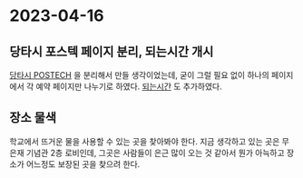 # 2023-04-16

## 당타시 포스텍 페이지 분리, 되는시간 개시

[당타시 POSTECH](https://melodic-forsythia-9bc.notion.site/68573ffc540a49018871a5156487097c) 을 분리해서 만들 생각이었는데, 굳이 그럴 필요 없이 하나의 페이지에서 각 예약 페이지만 나누기로 하였다. [되는시간](https://whattime.co.kr/dangtasi-gist/seol-kot-pi-postech) 도 추가하였다.

## 장소 물색

학교에서 뜨거운 물을 사용할 수 있는 곳을 찾아봐야 한다. 지금 생각하고 있는 곳은 무은재 기념관 2층 로비인데, 그곳은 사람들이 은근 많이 오는 것 같아서 뭔가 아늑하고 장소가 어느정도 보장된 곳을 찾으려 한다. 


